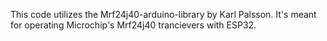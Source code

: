 This code utilizes the Mrf24j40-arduino-library by Karl Palsson. It's meant for operating Microchip's Mrf24j40 trancievers with ESP32.
